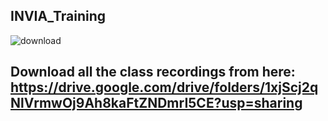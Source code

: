 ## INVIA_Training

![download](https://github.com/kunalshokeen051/INVIA_Training/assets/119399583/3fd4df82-19f9-4667-9e4e-31587b4d7c46)
## Download all the class recordings from here: https://drive.google.com/drive/folders/1xjScj2qNlVrmwOj9Ah8kaFtZNDmrI5CE?usp=sharing

